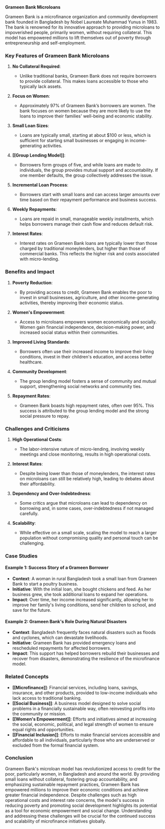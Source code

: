 **Grameen Bank Microloans**

Grameen Bank is a microfinance organization and community development bank founded in Bangladesh by Nobel Laureate Muhammad Yunus in 1983. The bank is renowned for its innovative approach to providing microloans to impoverished people, primarily women, without requiring collateral. This model has empowered millions to lift themselves out of poverty through entrepreneurship and self-employment.

### Key Features of Grameen Bank Microloans

1. **No Collateral Required**:
   - Unlike traditional banks, Grameen Bank does not require borrowers to provide collateral. This makes loans accessible to those who typically lack assets.

2. **Focus on Women**:
   - Approximately 97% of Grameen Bank’s borrowers are women. The bank focuses on women because they are more likely to use the loans to improve their families' well-being and economic stability.

3. **Small Loan Sizes**:
   - Loans are typically small, starting at about $100 or less, which is sufficient for starting small businesses or engaging in income-generating activities.

4. **[[Group Lending Model]]**:
   - Borrowers form groups of five, and while loans are made to individuals, the group provides mutual support and accountability. If one member defaults, the group collectively addresses the issue.

5. **Incremental Loan Process**:
   - Borrowers start with small loans and can access larger amounts over time based on their repayment performance and business success.

6. **Weekly Repayments**:
   - Loans are repaid in small, manageable weekly installments, which helps borrowers manage their cash flow and reduces default risk.

7. **Interest Rates**:
   - Interest rates on Grameen Bank loans are typically lower than those charged by traditional moneylenders, but higher than those of commercial banks. This reflects the higher risk and costs associated with micro-lending.

### Benefits and Impact

1. **Poverty Reduction**:
   - By providing access to credit, Grameen Bank enables the poor to invest in small businesses, agriculture, and other income-generating activities, thereby improving their economic status.

2. **Women's Empowerment**:
   - Access to microloans empowers women economically and socially. Women gain financial independence, decision-making power, and increased social status within their communities.

3. **Improved Living Standards**:
   - Borrowers often use their increased income to improve their living conditions, invest in their children's education, and access better healthcare.

4. **Community Development**:
   - The group lending model fosters a sense of community and mutual support, strengthening social networks and community ties.

5. **Repayment Rates**:
   - Grameen Bank boasts high repayment rates, often over 95%. This success is attributed to the group lending model and the strong social pressure to repay.

### Challenges and Criticisms

1. **High Operational Costs**:
   - The labor-intensive nature of micro-lending, involving weekly meetings and close monitoring, results in high operational costs.

2. **Interest Rates**:
   - Despite being lower than those of moneylenders, the interest rates on microloans can still be relatively high, leading to debates about their affordability.

3. **Dependency and Over-Indebtedness**:
   - Some critics argue that microloans can lead to dependency on borrowing and, in some cases, over-indebtedness if not managed carefully.

4. **Scalability**:
   - While effective on a small scale, scaling the model to reach a larger population without compromising quality and personal touch can be challenging.

### Case Studies

#### Example 1: **Success Story of a Grameen Borrower**

- **Context**: A woman in rural Bangladesh took a small loan from Grameen Bank to start a poultry business.
- **Initiative**: With the initial loan, she bought chickens and feed. As her business grew, she took additional loans to expand her operations.
- **Impact**: Over time, her income increased significantly, allowing her to improve her family's living conditions, send her children to school, and save for the future.

#### Example 2: **Grameen Bank's Role During Natural Disasters**

- **Context**: Bangladesh frequently faces natural disasters such as floods and cyclones, which can devastate livelihoods.
- **Initiative**: Grameen Bank has provided emergency loans and rescheduled repayments for affected borrowers.
- **Impact**: This support has helped borrowers rebuild their businesses and recover from disasters, demonstrating the resilience of the microfinance model.

### Related Concepts

- **[[Microfinance]]**: Financial services, including loans, savings, insurance, and other products, provided to low-income individuals who lack access to traditional banking.
- **[[Social Business]]**: A business model designed to solve social problems in a financially sustainable way, often reinvesting profits into the community or mission.
- **[[Women's Empowerment]]**: Efforts and initiatives aimed at increasing the social, economic, political, and legal strength of women to ensure equal rights and opportunities.
- **[[Financial Inclusion]]**: Efforts to make financial services accessible and affordable to all individuals, particularly those who are underserved or excluded from the formal financial system.

### Conclusion

Grameen Bank's microloan model has revolutionized access to credit for the poor, particularly women, in Bangladesh and around the world. By providing small loans without collateral, fostering group accountability, and emphasizing sustainable repayment practices, Grameen Bank has empowered millions to improve their economic conditions and achieve greater financial independence. Despite challenges such as high operational costs and interest rate concerns, the model's success in reducing poverty and promoting social development highlights its potential as a tool for economic empowerment and social change. Understanding and addressing these challenges will be crucial for the continued success and scalability of microfinance initiatives globally.